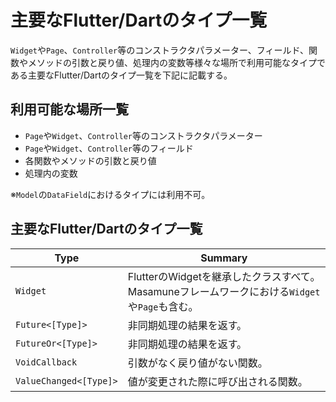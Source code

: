 # 主要なFlutter/Dartのタイプ一覧

`Widget`や`Page`、`Controller`等のコンストラクタパラメーター、フィールド、関数やメソッドの引数と戻り値、処理内の変数等様々な場所で利用可能なタイプである主要なFlutter/Dartのタイプ一覧を下記に記載する。

## 利用可能な場所一覧

- `Page`や`Widget`、`Controller`等のコンストラクタパラメーター
- `Page`や`Widget`、`Controller`等のフィールド
- 各関数やメソッドの引数と戻り値
- 処理内の変数

※`Model`の`DataField`におけるタイプには利用不可。

## 主要なFlutter/Dartのタイプ一覧

| Type | Summary |
| --- | --- |
| `Widget` | FlutterのWidgetを継承したクラスすべて。Masamuneフレームワークにおける`Widget`や`Page`も含む。 |
| `Future<[Type]>` | 非同期処理の結果を返す。 |
| `FutureOr<[Type]>` | 非同期処理の結果を返す。 |
| `VoidCallback` | 引数がなく戻り値がない関数。 |
| `ValueChanged<[Type]>` | 値が変更された際に呼び出される関数。 |
